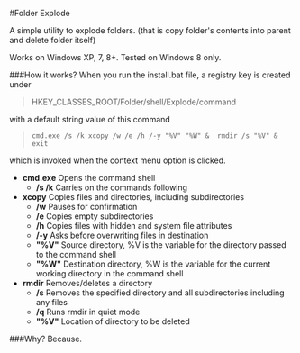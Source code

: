 #Folder Explode

A simple utility to explode folders. (that is copy folder's contents into parent and delete folder itself)

Works on Windows XP, 7, 8+.
Tested on Windows 8 only.

###How it works?
When you run the install.bat file, a registry key is created under 
>HKEY\_CLASSES\_ROOT/Folder/shell/Explode/command

with a default string value of this command
>``` cmd.exe /s /k xcopy /w /e /h /-y "%V" "%W" &  rmdir /s "%V" & exit ```

which is invoked when the context menu option is clicked.

+ **cmd.exe** Opens the command shell  
	- **/s /k** Carries on the commands following  
+ **xcopy** Copies files and directories, including subdirectories  
	- **/w** Pauses for confirmation  
	- **/e** Copies empty subdirectories  
	- **/h** Copies files with hidden and system file attributes  
	- **/-y** Asks before overwriting files in destination  
	- **"%V"** Source directory, %V is the variable for the directory passed to the   command shell	  
	- **"%W"** Destination directory, %W is the variable for the current working directory in the command shell  
+ **rmdir** Removes/deletes a directory  
	- **/s** Removes the specified directory and all subdirectories including any files  
	- **/q** Runs rmdir in quiet mode  
	- **"%V"** 	Location of directory to be deleted

###Why?
Because.
